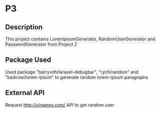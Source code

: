 # P3

## Description 
This project contains LoremIpsumGenerator, RandomUserGenerator and PasswordGenerator from Project 2

## Package Used
Used package "barryvdh/laravel-debugbar", "rych/random" and "badcow/lorem-ipsum" to generate random lorem-ipsum paragraphs

## External API
Request http://uinames.com/ API to get random user
